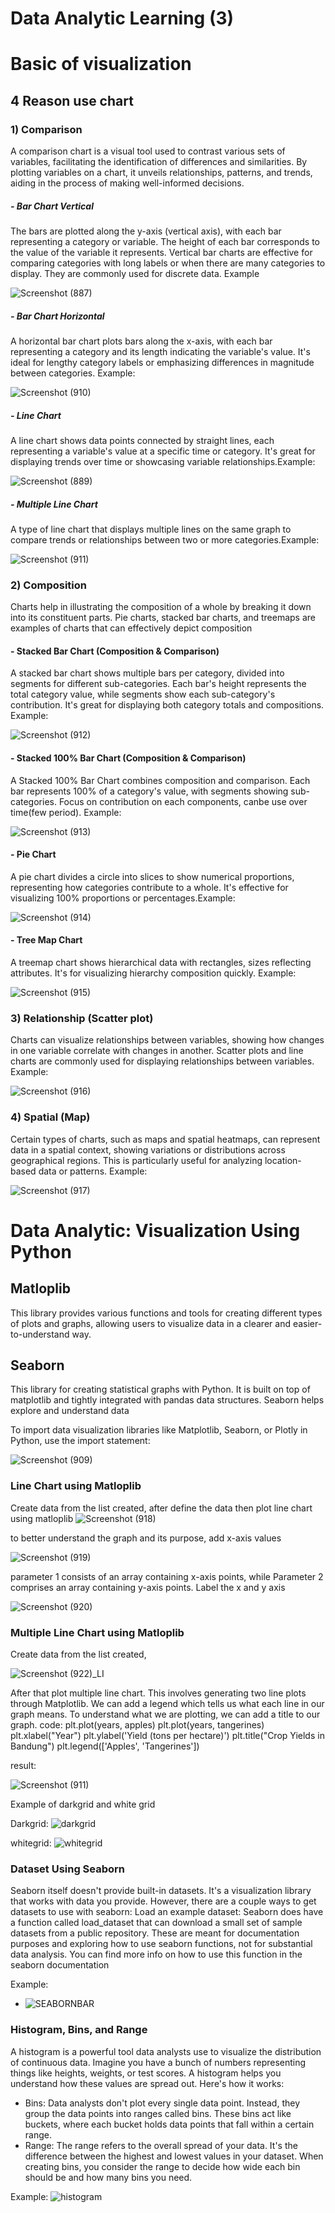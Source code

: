 # Data Analytic Learning (3)
# Basic of  visualization
## 4 Reason use chart
### 1) Comparison
A comparison chart is a visual tool used to contrast various sets of variables, facilitating the identification of differences and similarities. By plotting variables on a chart, it unveils relationships, patterns, and trends, aiding in the process of making well-informed decisions.

##### - Bar Chart Vertical
The bars are plotted along the y-axis (vertical axis), with each bar representing a category or variable. The height of each bar corresponds to the value of the variable it represents. Vertical bar charts are effective for comparing categories with long labels or when there are many categories to display. They are commonly used for discrete data. Example

![Screenshot (887)](https://github.com/ghiyatsalkadzim/Data_Analyst_Week_3/assets/134476980/960c104b-6d3d-4304-99fa-4c696d61b037)

##### - Bar Chart Horizontal
A horizontal bar chart plots bars along the x-axis, with each bar representing a category and its length indicating the variable's value. It's ideal for lengthy category labels or emphasizing differences in magnitude between categories. Example:

![Screenshot (910)](https://github.com/ghiyatsalkadzim/Data_Analyst_Week_3/assets/134476980/44605fe5-a5cc-4e42-a69e-cd0265cd2e2b)

##### - Line Chart
A line chart shows data points connected by straight lines, each representing a variable's value at a specific time or category. It's great for displaying trends over time or showcasing variable relationships.Example:

![Screenshot (889)](https://github.com/ghiyatsalkadzim/Data_Analyst_Week_3/assets/134476980/98cc4564-4618-4b19-8b1a-6a0e423b6825)

##### - Multiple Line Chart
 A type of line chart that displays multiple lines on the same graph to compare trends or relationships between two or more categories.Example:

![Screenshot (911)](https://github.com/ghiyatsalkadzim/Data_Analyst_Week_3/assets/134476980/846adeb1-2753-4acc-ab84-a44e9014865b)

### 2) Composition
Charts help in illustrating the composition of a whole by breaking it down into its constituent parts. Pie charts, stacked bar charts, and treemaps are examples of charts that can effectively depict composition

#### - Stacked Bar Chart (Composition & Comparison)
A stacked bar chart shows multiple bars per category, divided into segments for different sub-categories. Each bar's height represents the total category value, while segments show each sub-category's contribution. It's great for displaying both category totals and compositions. Example:

![Screenshot (912)](https://github.com/ghiyatsalkadzim/Data_Analyst_Week_3/assets/134476980/675829e4-d257-4233-aaf4-3f26f0211c1a)


#### - Stacked 100% Bar Chart (Composition & Comparison)
A Stacked 100% Bar Chart combines composition and comparison. Each bar represents 100% of a category's value, with segments showing sub-categories. Focus on contribution on each components, canbe use over time(few period). Example:

![Screenshot (913)](https://github.com/ghiyatsalkadzim/Data_Analyst_Week_3/assets/134476980/07db0e33-5702-468d-b643-69441356fb75)


#### - Pie Chart
A pie chart divides a circle into slices to show numerical proportions, representing how categories contribute to a whole. It's effective for visualizing 100% proportions or percentages.Example:

![Screenshot (914)](https://github.com/ghiyatsalkadzim/Data_Analyst_Week_3/assets/134476980/382ae317-a132-406f-8122-97bcaef6d329)


#### - Tree Map Chart
A treemap chart shows hierarchical data with rectangles, sizes reflecting attributes. It's for visualizing hierarchy composition quickly. Example:

![Screenshot (915)](https://github.com/ghiyatsalkadzim/Data_Analyst_Week_3/assets/134476980/f15b83c4-3626-44cb-82bd-21868b9d24f6)

### 3) Relationship (Scatter plot)
Charts can visualize relationships between variables, showing how changes in one variable correlate with changes in another. Scatter plots and line charts are commonly used for displaying relationships between variables. Example:

![Screenshot (916)](https://github.com/ghiyatsalkadzim/Data_Analyst_Week_3/assets/134476980/7c4e32df-8567-423d-9de7-8866522c8c34)


### 4) Spatial (Map)
Certain types of charts, such as maps and spatial heatmaps, can represent data in a spatial context, showing variations or distributions across geographical regions. This is particularly useful for analyzing location-based data or patterns. Example: 

![Screenshot (917)](https://github.com/ghiyatsalkadzim/Data_Analyst_Week_3/assets/134476980/b821c9e8-a37e-4d64-820c-f97f6737aeab)


# Data Analytic: Visualization Using Python
## Matloplib
This library provides various functions and tools for creating different types of plots and graphs, allowing users to visualize data in a clearer and easier-to-understand way.

## Seaborn
This library for creating statistical graphs with Python. It is built on top of matplotlib and tightly integrated with pandas data structures. Seaborn helps explore and understand data 

To import data visualization libraries like Matplotlib, Seaborn, or Plotly in Python, use the import statement: 

![Screenshot (909)](https://github.com/ghiyatsalkadzim/Data_Analyst_Week_3/assets/134476980/a6919835-54e3-4033-bedc-4b0642a5b38b)

### Line Chart using Matloplib
Create data from the list created, after define the data then plot line chart using matloplib
![Screenshot (918)](https://github.com/ghiyatsalkadzim/Data_Analyst_Week_3/assets/134476980/9a6901c3-df80-4384-9b77-a4bf753f38bd)

to better understand the graph and its purpose, add x-axis values

![Screenshot (919)](https://github.com/ghiyatsalkadzim/Data_Analyst_Week_3/assets/134476980/844dfb4d-3f21-4809-9a7b-be98c94b4cde)

parameter 1 consists of an array containing x-axis points, while Parameter 2 comprises an array containing y-axis points. Label the x and y axis

![Screenshot (920)](https://github.com/ghiyatsalkadzim/Data_Analyst_Week_3/assets/134476980/cad54978-7cc7-4c4a-8450-1b62c99d3ec4)

### Multiple Line Chart using Matloplib
Create data from the list created,

![Screenshot (922)_LI](https://github.com/ghiyatsalkadzim/Data_Analyst_Week_3/assets/134476980/6daf5f95-2442-4c58-b4ab-2ba22f4d9a1b)

After that plot multiple line chart. This involves generating two line plots through Matplotlib. We can add a legend which tells us what each line in our graph means. To understand what we are plotting, we can add a title to our graph.
code: 
plt.plot(years, apples)
plt.plot(years, tangerines)
plt.xlabel("Year")
plt.ylabel('Yield (tons per hectare)')
plt.title("Crop Yields in Bandung")
plt.legend(['Apples', 'Tangerines'])

result: 

![Screenshot (911)](https://github.com/ghiyatsalkadzim/Data_Analyst_Week_3/assets/134476980/b81af96d-a8ed-42a8-adb7-119e7c66f17b)

Example of darkgrid and white grid

Darkgrid: 
![darkgrid](https://github.com/ghiyatsalkadzim/Data_Analyst_Week_3/assets/101807673/3f5b3585-0a30-46be-941f-071baaacb74f)

whitegrid:
![whitegrid](https://github.com/ghiyatsalkadzim/Data_Analyst_Week_3/assets/101807673/ad5620e0-76ac-457a-8d4e-1831ebe83d45)


### Dataset Using Seaborn
Seaborn itself doesn't provide built-in datasets. It's a visualization library that works with data you provide.  However, there are a couple ways to get datasets to use with seaborn: Load an example dataset:  Seaborn does have a function called load_dataset that can download a small set of sample datasets from a public repository.  These are meant for documentation purposes and exploring how to use seaborn functions, not for substantial data analysis. You can find more info on how to use this function in the seaborn documentation

Example:
- ![SEABORNBAR](https://github.com/ghiyatsalkadzim/Data_Analyst_Week_3/assets/101807673/1d28ca31-3343-428d-a3da-af937476dab1)

### Histogram, Bins, and Range
A histogram is a powerful tool data analysts use to visualize the distribution of continuous data. Imagine you have a bunch of numbers representing things like heights, weights, or test scores. A histogram helps you understand how these values are spread out.
Here's how it works:
- Bins: Data analysts don't plot every single data point. Instead, they group the data points into ranges called bins. These bins act like buckets, where each bucket holds data points that fall within a certain range.
- Range: The range refers to the overall spread of your data. It's the difference between the highest and lowest values in your dataset. When creating bins, you consider the range to decide how wide each bin should be and how many bins you need.

Example:
![histogram](https://github.com/ghiyatsalkadzim/Data_Analyst_Week_3/assets/101807673/7d563f6e-2808-44ef-8271-dd94b3427c22)



